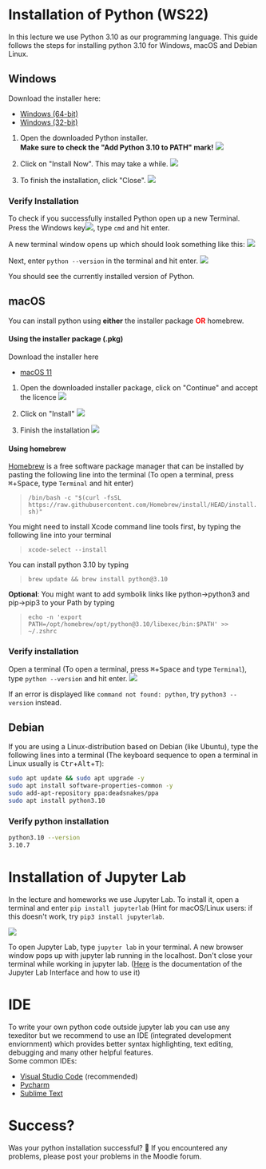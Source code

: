 # Installation of Python (WS22)

In this lecture we use Python 3.10 as our programming language. This guide follows the steps for installing python 3.10 for Windows, macOS and Debian Linux. 


## Windows

Download the installer here:
* [Windows (64-bit)](https://www.python.org/ftp/python/3.10.7/python-3.10.7-amd64.exe)
* [Windows (32-bit)](https://www.python.org/ftp/python/3.10.7/python-3.10.7.exe)


1. Open the downloaded Python installer.   
**Make sure to check the "Add Python 3.10 to PATH" mark!**
![](images/qfydlwD.png)

2. Click on "Install Now". This may take a while.
![](images/Osksm4e.png)

3. To finish the installation, click "Close".
![](images/pViS2Ix.png)



### Verify Installation
To check if you successfully installed Python open up a new Terminal. Press the Windows key<kbd>![](images/T0oPO.png)</kbd>, type `cmd` and hit enter. 

A new terminal window opens up which should look something like this:
![](images/TJl9DoU.png)

Next, enter ``python --version`` in the terminal and hit enter.
![](images/A3fHfcS.png)

You should see the currently installed version of Python.

## macOS
You can install python using **either** the installer package <span style="color:red">**OR**</span> homebrew.
#### Using the installer package (.pkg)
Download the installer here
* [macOS 11](https://www.python.org/ftp/python/3.10.7/python-3.10.7-macos11.pkg)

1. Open the downloaded installer package, click on "Continue" and accept the licence
![](images/N3Jl0Xt.png)

2. Click on "Install"
![](images/61IlQ5m.png)


3. Finish the installation
![](images/zssbEvy.png)


#### Using homebrew
[Homebrew](https://brew.sh) is a free software package manager that can be installed by pasting the following line into the terminal (To open a terminal, press <kbd>&#8984;</kbd>+<kbd>Space</kbd>, type `Terminal` and hit enter)

>``/bin/bash -c "$(curl -fsSL https://raw.githubusercontent.com/Homebrew/install/HEAD/install.sh)"``

You might need to install Xcode command line tools first, by typing the following line into your terminal
>``xcode-select --install``

You can install python 3.10 by typing
>``brew update && brew install python@3.10``

**Optional**: You might want to add symbolik links like python->python3 and pip->pip3 to your Path by typing


> ``echo -n 'export PATH=/opt/homebrew/opt/python@3.10/libexec/bin:$PATH' >> ~/.zshrc``
### Verify installation
Open a terminal (To open a terminal, press <kbd>&#8984;</kbd>+<kbd>Space</kbd> and type `Terminal`), type `python --version` and hit enter.
![](images/OvUU05Y.png)

If an error is displayed like `command not found: python`, try `python3 --version` instead.
## Debian
If you are using a Linux-distribution based on Debian (like Ubuntu), type the following lines into a terminal (The keyboard sequence to open a terminal in Linux usually is <kbd>Ctr</kbd>+<kbd>Alt</kbd>+<kbd>T</kbd>):
```bash
sudo apt update && sudo apt upgrade -y
sudo apt install software-properties-common -y
sudo add-apt-repository ppa:deadsnakes/ppa
sudo apt install python3.10
```


### Verify python installation
```bash
python3.10 --version
3.10.7
```
# Installation of Jupyter Lab

In the lecture and homeworks we use Jupyter Lab. To install it, open a terminal and enter ``pip install jupyterlab`` (Hint for macOS/Linux users: if this doesn't work, try ``pip3 install jupyterlab``. 

![](https://i.imgur.com/yOIycMj.png)

To open Jupyter Lab, type ``jupyter lab`` in your terminal. A new browser window pops up with jupyter lab running in the localhost. Don't close your terminal while working in jupyter lab. ([Here](https://jupyterlab.readthedocs.io/en/latest/user/interface.html) is the documentation of the Jupyter Lab Interface and how to use it)

# IDE
To write your own python code outside jupyter lab you can use any texeditor but we recommend to use an IDE (integrated development enviornment) which provides better syntax highlighting, text editing, debugging and many other helpful features.  
Some common IDEs:
* [Visual Studio Code](https://code.visualstudio.com/) (recommended)
* [Pycharm](https://www.jetbrains.com/de-de/pycharm/)
* [Sublime Text](https://www.sublimetext.com/)


# Success?

Was your python installation successful? 🐍
If you encountered any problems, please post your problems in the Moodle forum.

